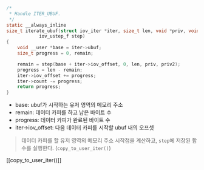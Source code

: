 ```c title=iterate_ubuf()
/*
 * Handle ITER_UBUF.
 */
static __always_inline
size_t iterate_ubuf(struct iov_iter *iter, size_t len, void *priv, void *priv2,
		    iov_ustep_f step)
{
	void __user *base = iter->ubuf;
	size_t progress = 0, remain;

	remain = step(base + iter->iov_offset, 0, len, priv, priv2);
	progress = len - remain;
	iter->iov_offset += progress;
	iter->count -= progress;
	return progress;
}
```
- base: ubuf가 시작하는 유저 영역의 메모리 주소
- remain: 데이터 카피를 하고 남은 바이트 수
- progress: 데이터 카피가 완료된 바이트 수
- iter->iov_offset: 다음 데이터 카피를 시작할 ubuf 내의 오프셋

> 데이터 카피를 할 유저 영역의 메모리 주소 시작점을 계산하고, `step`에 저장된 함수를 실행한다. (`copy_to_user_iter()`)
> 

[[copy_to_user_iter()]]
